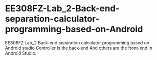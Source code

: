 # EE308FZ-Lab_2-Back-end-separation-calculator-programming-based-on-Android
EE308FZ Lab_2 Back-end separation calculator programming based on Android studio
Controller is the back-end
And others are the front-end in Android Studio.
